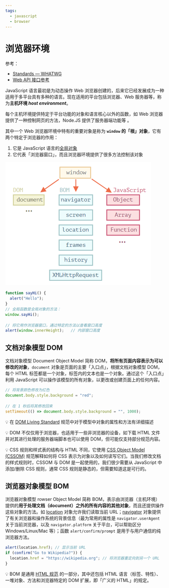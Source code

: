 ```yaml
---
tags:
  - javascript
  - browser
---
```


# 浏览器环境
参考：
* [Standards — WHATWG](https://spec.whatwg.org/)
* [Web API 接口参考](https://developer.mozilla.org/zh-CN/docs/Web/API)

JavaScript 语言最初是为动态操作 Web 浏览器创建的，后来它已经发展成为一种适用于多平台具有多种的语言。现在适用的平台包括浏览器、Web 服务器等，称为**主机环境 *host environment***。

每个主机环境提供特定于平台功能的对象和语言核心以外的函数，如 Web 浏览器提供了一种控制网页的方法，Node.JS 提供了服务器端功能等 。

其中一个 Web 浏览器环境中特有的重要对象是称为 **`window` 的「根」对象**，它有两个特定于浏览器的作用：

1. 它是 JavaScript 语言的[全局对象](../语法基础/对象.md#全局对象)
2. 它代表「浏览器窗口」，而且浏览器环境提供了很多方法控制该对象

![JavaScript 在浏览器中运行时的鸟瞰示意图](./_v_images/20200504223409353_26323.png)

```js
function sayHi() {
  alert("Hello");
}
// 全局函数是全局对象的方法：
window.sayHi();

// 将它用作浏览器窗口，通过特定的方法以查看窗口高度
alert(window.innerHeight);   // 内部窗口高度
```

## 文档对象模型 DOM
文档对象模型 Document Object Model 简称 DOM，**将所有页面内容表示为可以修改的对象**，`document` 对象是页面的主要「入口点」，根据文档对象模型 DOM，每个 HTML 标签都是一个对象，标签内的文本也是一个对象。通过这个「入口点」利用 JavaScript 可以操作该模型的所有对象，以更改或创建页面上的任何内容。

```js
// 将背景颜色修改为红色
document.body.style.background = "red";

// 在 1 秒后将其修改回来
setTimeout(() => document.body.style.background = "", 1000);
```

:bulb: 在 [DOM Living Standard](https://dom.spec.whatwg.org) 规范中对于模型中对象的属性和方法有详细描述

:bulb: DOM 不仅仅用于浏览器，也适用于一些非浏览器的设备，如下载 HTML 文件并对其进行处理的服务器端脚本也可以使用 DOM，但可能仅支持部分规范内容。

:bulb: CSS 规则和样式表的结构与 HTML 不同，它使用 [CSS Object Model (CSSOM)](https://www.w3.org/TR/cssom-1/) 规范解释如何将 CSS 表示为对象以及如何读写它们。当我们修改文档的样式规则时，CSSOM 与 DOM 是一起使用的，我们很少需要从 JavaScript 中添加/删除 CSS 规则，通常 CSS 规则是静态的，但需要知道这是可行的。

## 浏览器对象模型 BOM
浏览器对象模型 rowser Object Model 简称 BOM，表示由浏览器（主机环境）提供的**用于处理文档（document）之外的所有内容的其他对象**，而且还提供操作这些对象的方法。如 [location](https://developer.mozilla.org/zh/docs/Web/API/Window/navigator) 对象允许我们读取当前 URL；[navigator](https://developer.mozilla.org/zh/docs/Web/API/Window/navigator) 对象提供了有关浏览器和操作系统的背景信息（最为常用的属性是 `navigator.userAgent` 关于当前浏览器，以及 `navigator.platform` 关于平台，可以帮助区分 Windows/Linux/Mac 等）；函数 `alert/confirm/prompt` 是用于与用户通信的纯浏览器方法。

```js
alert(location.href); // 显示当前 URL
if (confirm("Go to Wikipedia?")) {
  location.href = "https://wikipedia.org"; // 将浏览器重定向到另一个 URL
}
```

:bulb: BOM 是通用 [HTML 规范](https://html.spec.whatwg.org/) 的一部分，其中还包括 HTML 语言（标签、特性）、一堆对象、方法和浏览器特定的 DOM 扩展，即「广义的 HTML」的规定。


